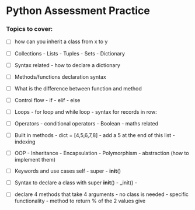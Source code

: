 # Python Assessment Practice 

### Topics to cover:
-[ ] how can you inherit a class from x to y
 
-[ ] Collections - Lists - Tuples - Sets - Dictionary
 
-[ ] Syntax related - how to declare a dictionary
 
-[ ] Methods/functions declaration syntax
 
-[ ] What is the difference between function and method
 
-[ ] Control flow - if - elif - else
 
-[ ] Loops - for loop and while loop - syntax for records in row:
 
-[ ] Operators - conditional operators - Boolean - maths related
 
-[ ] Built in methods - dict = [4,5,6,7,8] - add a 5 at the end of this list - indexing
 
-[ ] OOP - Inheritance - Encapsulation - Polymorphism - abstraction (how to implement them)
 
-[ ] Keywords and use cases self - super - __init__()
 
-[ ] Syntax to declare a class with super __init__() - _init() -
 
-[ ] declare 4 methods that take 4 arguments - no class is needed - specific functionality - method to return % of the 
 2 values give 